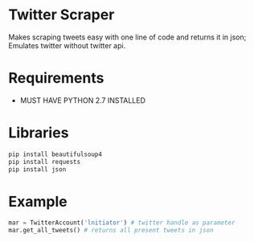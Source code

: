 # Twitter Scraper
Makes scraping tweets easy with one line of code and returns it in json; Emulates twitter without twitter api.

# Requirements
* MUST HAVE PYTHON 2.7 INSTALLED

# Libraries 
```bash
pip install beautifulsoup4
pip install requests
pip install json
```

# Example

```python
mar = TwitterAccount('lnitiator') # twitter handle as parameter
mar.get_all_tweets() # returns all present tweets in json
```
